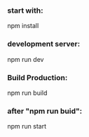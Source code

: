 ### start with:
npm install

### development server:
npm run dev 

### Build Production:
npm run build

### after "npm run buid":
npm run start
